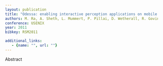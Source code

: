 ```yaml
---
layout: publication
title: "Odessa: enabling interactive perception applications on mobile devices"
authors: M. Ra, A. Sheth, L. Mummert, P. Pillai, D. Wetherall, R. Govindan
conference: USENIX
year: 2011
bibkey: RSM2011

additional_links:
   - {name: "", url: ""}
---
```

Abstract
